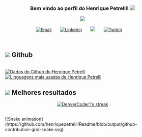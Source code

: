 <!-- BLOG-POST-LIST:START -->
<h3 align="center">
  Bem vindo ao perfil do Henrique Petrelli!
  <img src="https://media.giphy.com/media/hvRJCLFzcasrR4ia7z/giphy.gif" width="28">
</h3>

<p align="center">
  <a href="https://github.com/DenverCoder1/readme-typing-svg"><img src="https://readme-typing-svg.herokuapp.com/?lines=Desenvolvedor%20Front-end;Sempre%20aprendendo%20coisas%20novas&font=Fira%20Code&center=true&width=440&height=45&color=E02B57&vCenter=true&size=22"></a>
</p>

<p align="center">
   <a href="mailto: henriquepetrelli96@gmail.com"><img width="32px" alt="Email" title="Email" src="https://i.imgur.com/wDH8xAs.png"></a>
  &#8287;&#8287;&#8287;&#8287;&#8287;
  <a href="https://www.linkedin.com/in/henrique-petrelli/"><img width="32px" alt="Linkedin" title="Linkedin" src="https://i.imgur.com/iSIPIM7.png"/></a>
  &#8287;&#8287;&#8287;&#8287;&#8287;
  <a href="https://www.instagram.com/henriquepetrelli/" alt="Instagram"><img width="32px" src="https://i.imgur.com/8pQLVkb.png"/></a>
  &#8287;&#8287;&#8287;&#8287;&#8287;
  <a href="https://www.twitch.tv/kikescope"><img width="32px" alt="Twitch" title="Twitch" src="https://i.imgur.com/JrBRRGe.png"/></a>
  &#8287;&#8287;&#8287;&#8287;&#8287;
</p>

<br/>

 ## <img src="https://i.imgur.com/Zspr9tS.png" width="32px">  Github

  <br/>
    <a href="https://github.com/anuraghazra/github-readme-stats"><img alt="Dados do Github do Henrique Petrelli" src="https://denvercoder1-github-readme-stats.vercel.app/api/?username=HenriquePetrelli&show_icons=true&count_private=true&theme=react&hide_border=true&bg_color=1F222E&title_color=F85D7F&icon_color=F8D866" height="192px"/></a>
  <a href="https://github.com/anuraghazra/github-readme-stats"><img alt="Linguagens mais usadas de Henrique Petrelli" src="https://github-readme-stats.vercel.app/api/top-langs/?username=HenriquePetrelli&langs_count=8&layout=compact&theme=react&hide_border=true&bg_color=1F222E&title_color=F85D7F&icon_color=F8D866&hide=Jupyter%20Notebook" height="192px"/></a>
  <br/>


## <img src="https://i.imgur.com/5OmQIRf.png" width="32px">  Melhores resultados

<!-- GitHub Readme Streak Stats - https://github.com/DenverCoder1/github-readme-streak-stats -->
<p align="center">
  <a href="https://github.com/DenverCoder1/github-readme-streak-stats">
    <img title="🔥 Get streak stats for your profile at git.io/streak-stats" alt="DenverCoder1's streak" src="https://github-readme-streak-stats.herokuapp.com/?user=HenriquePetrelli&theme=monokai-metallian&hide_border=true"/>
  </a>
</p>
<br/>
  ![Snake animation](https://github.com/henriquepetrelli/Readme/blob/output/github-contribution-grid-snake.svg)
<!-- BLOG-POST-LIST:END -->
